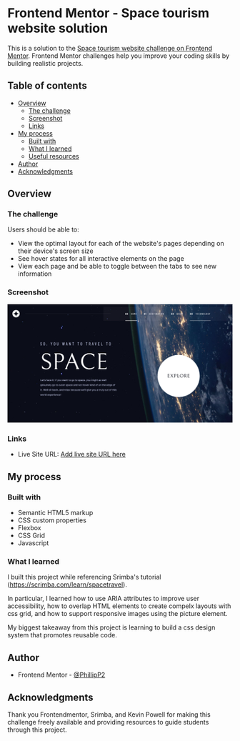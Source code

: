 # Frontend Mentor - Space tourism website solution

This is a solution to the [Space tourism website challenge on Frontend Mentor](https://www.frontendmentor.io/challenges/space-tourism-multipage-website-gRWj1URZ3). Frontend Mentor challenges help you improve your coding skills by building realistic projects.

## Table of contents

- [Overview](#overview)
  - [The challenge](#the-challenge)
  - [Screenshot](#screenshot)
  - [Links](#links)
- [My process](#my-process)
  - [Built with](#built-with)
  - [What I learned](#what-i-learned)
  - [Useful resources](#useful-resources)
- [Author](#author)
- [Acknowledgments](#acknowledgments)

## Overview

### The challenge

Users should be able to:

- View the optimal layout for each of the website's pages depending on their device's screen size
- See hover states for all interactive elements on the page
- View each page and be able to toggle between the tabs to see new information

### Screenshot

![](./space_tourism.png)

### Links

- Live Site URL: [Add live site URL here](https://phillipp2.github.io/space-tourism)

## My process

### Built with

- Semantic HTML5 markup
- CSS custom properties
- Flexbox
- CSS Grid
- Javascript

### What I learned

I built this project while referencing Srimba's tutorial (https://scrimba.com/learn/spacetravel).

In particular, I learned how to use ARIA attributes to improve user accessibility, how to overlap HTML elements to create compelx layouts with css grid, and how to support responsive images using the picture element.

My biggest takeaway from this project is learning to build a css design system that promotes reusable code.

## Author

- Frontend Mentor - [@PhillipP2](https://www.frontendmentor.io/profile/PhillipP2)

## Acknowledgments

Thank you Frontendmentor, Srimba, and Kevin Powell for making this challenge freely available and providing resources to guide students through this project.
